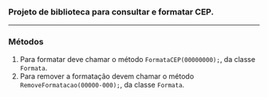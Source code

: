 ### Projeto de biblioteca para consultar e formatar CEP.
---

### Métodos

1. Para formatar deve chamar o método `FormataCEP(00000000);`, da classe `Formata`.
2. Para remover a formatação devem chamar o método `RemoveFormatacao(00000-000);`, da classe `Formata`.
